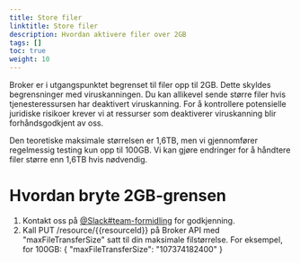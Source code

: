 ```yaml
---
title: Store filer
linktitle: Store filer
description: Hvordan aktivere filer over 2GB
tags: []
toc: true
weight: 10
---
```


Broker er i utgangspunktet begrenset til filer opp til 2GB. Dette skyldes begrensninger med viruskanningen. Du kan allikevel sende større filer hvis tjenesteressursen har deaktivert viruskanning. For å kontrollere potensielle juridiske risikoer krever vi at ressurser som deaktiverer viruskanning blir forhåndsgodkjent av oss.

Den teoretiske maksimale størrelsen er 1,6TB, men vi gjennomfører regelmessig testing kun opp til 100GB. Vi kan gjøre endringer for å håndtere filer større enn 1,6TB hvis nødvendig.

# Hvordan bryte 2GB-grensen

1. Kontakt oss på [@Slack#team-formidling](https://altinn.slack.com/archives/C06982E0UGH) for godkjenning.
2. Kall PUT /resource/{{resourceId}} på Broker API med "maxFileTransferSize" satt til din maksimale filstørrelse. For eksempel, for 100GB:
{
    "maxFileTransferSize": "107374182400"
}
